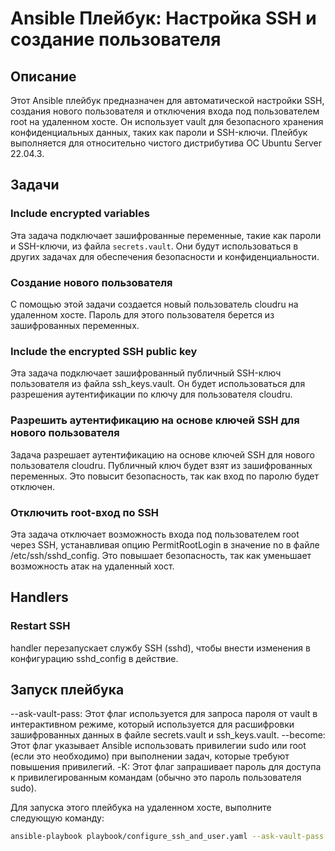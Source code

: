 # Ansible Плейбук: Настройка SSH и создание пользователя

## Описание

Этот Ansible плейбук предназначен для автоматической настройки SSH, создания нового пользователя и отключения входа под пользователем root на удаленном хосте. Он использует vault для безопасного хранения конфиденциальных данных, таких как пароли и SSH-ключи. Плейбук выполняется для относительно чистого дистрибутива ОС Ubuntu Server 22.04.3.

## Задачи

### Include encrypted variables

Эта задача подключает зашифрованные переменные, такие как пароли и SSH-ключи, из файла `secrets.vault`. Они будут использоваться в других задачах для обеспечения безопасности и конфиденциальности.

### Создание нового пользователя

С помощью этой задачи создается новый пользователь cloudru на удаленном хосте. Пароль для этого пользователя берется из зашифрованных переменных.

### Include the encrypted SSH public key

Эта задача подключает зашифрованный публичный SSH-ключ пользователя из файла ssh_keys.vault. Он будет использоваться для разрешения аутентификации по ключу для пользователя cloudru.

### Разрешить аутентификацию на основе ключей SSH для нового пользователя

Задача разрешает аутентификацию на основе ключей SSH для нового пользователя cloudru. Публичный ключ будет взят из зашифрованных переменных. Это повысит безопасность, так как вход по паролю будет отключен.

### Отключить root-вход по SSH

Эта задача отключает возможность входа под пользователем root через SSH, устанавливая опцию PermitRootLogin в значение no в файле /etc/ssh/sshd_config. Это повышает безопасность, так как уменьшает возможность атак на удаленный хост.

## Handlers

### Restart SSH

handler перезапускает службу SSH (sshd), чтобы внести изменения в конфигурацию sshd_config в действие.

## Запуск плейбука

--ask-vault-pass: Этот флаг используется для запроса пароля от vault в интерактивном режиме, который используется для расшифровки зашифрованных данных в файле secrets.vault и ssh_keys.vault.
--become: Этот флаг указывает Ansible использовать привилегии sudo или root (если это необходимо) при выполнении задач, которые требуют повышения привилегий.
-K: Этот флаг запрашивает пароль для доступа к привилегированным командам (обычно это пароль пользователя sudo).

Для запуска этого плейбука на удаленном хосте, выполните следующую команду:

``` bash
ansible-playbook playbook/configure_ssh_and_user.yaml --ask-vault-pass --become -K

